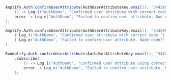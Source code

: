 <amplify-block-switcher> <amplify-block name="Java">

```java
Amplify.Auth.confirmUserAttribute(AuthUserAttributeKey.email(), "344299",
    () -> Log.i("AuthDemo", "Confirmed user attribute with correct code."),
    error -> Log.e("AuthDemo", "Failed to confirm user attribute. Bad code?", error)
);
```

</amplify-block> <amplify-block name="Kotlin">

```kotlin
Amplify.Auth.confirmUserAttribute(AuthUserAttributeKey.email(), "344299",
    { Log.i("AuthDemo", "Confirmed user attribute with correct code.") },
    { Log.e("AuthDemo", "Failed to confirm user attribute. Bade code?", $it) }
)
```

</amplify-block> <amplify-block name="RxJava">

```java
RxAmplify.Auth.confirmUserAttribute(AuthUserAttributeKey.email(), "344299")
    .subscribe(
        () -> Log.i("AuthDemo", "Confirmed user attribute using correct code."),
        error -> Log.e("AuthDemo", "Failed to confirm user attribute. Bad code?", error)
    );
```

</amplify-block> </amplify-block-switcher>
